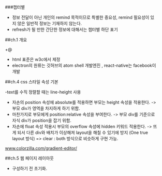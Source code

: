 ###챕터별

- 정보 전달이 아닌 개인의 remind 목적이므로 특별한 중요성, remind 필요성이 있지 않은 일반적 정보는 기재하지 않는다.
- refresh가 될 만한 간단한 정보에 대해서는 챕터별 하단 표기

##ch.1 개요

+@
- html 표준은 w3c에서 제정
- electron의 원류는 깃허브의 atom shell 개발엔진 , react-native는 facebook이 개발

##ch.4 css 스타일 속성 기본

-text를 수직 정렬할 때는 line-height 사용

- 자손의 position 속성에 absolute를 적용하면 부모는 height 속성을 적용한다. -> 부모 div가 영역을 차지하게 하기 위함.
- 마찬가지로 부모에게 position:relative 속성을 부여한다. -> 부모 div를 기준으로 자식 div가 position을 잡기 위함.
- 자손에 float 속성 적용시 부모의 overflow 속성에 hidden 키워드 적용한다. -> 뜨게 되서 다른 div와 배치가 이상해져 layout을 해칠 수 있기에 방지 (One true layout 방식)
  => clear : both 방식으로 비슷하게 구현 가능.

www.colorzilla.com/gradient-editor/

##ch.5 웹 페이지 레이아웃

- 구성하기 전 초기화.
